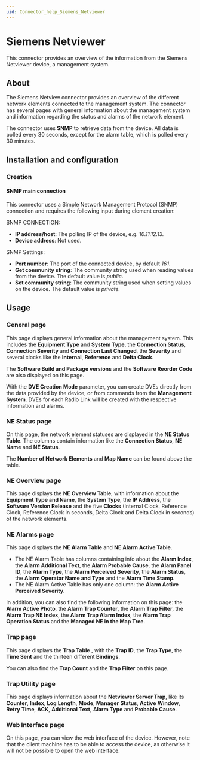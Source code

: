 ```yaml
---
uid: Connector_help_Siemens_Netviewer
---
```


# Siemens Netviewer

This connector provides an overview of the information from the Siemens Netviewer device, a management system.

## About

The Siemens Netview connector provides an overview of the different network elements connected to the management system. The connector has several pages with general information about the management system and information regarding the status and alarms of the network element.

The connector uses **SNMP** to retrieve data from the device. All data is polled every 30 seconds, except for the alarm table, which is polled every 30 minutes.

## Installation and configuration

### Creation

#### SNMP main connection

This connector uses a Simple Network Management Protocol (SNMP) connection and requires the following input during element creation:

SNMP CONNECTION:

- **IP address/host**: The polling IP of the device, e.g. *10.11.12.13.*
- **Device address**: Not used.

SNMP Settings:

- **Port number**: The port of the connected device, by default *161*.
- **Get community string**: The community string used when reading values from the device. The default value is *public*.
- **Set community string**: The community string used when setting values on the device. The default value is *private.*

## Usage

### General page

This page displays general information about the management system. This includes the **Equipment Type** and **System Type**, the **Connection Status**, **Connection Severity** and **Connection Last Changed**, the **Severity** and several clocks like the **Internal**, **Reference** and **Delta Clock**.

The **Software Build and Package versions** and the **Software Reorder Code** are also displayed on this page.

With the **DVE Creation Mode** parameter, you can create DVEs directly from the data provided by the device, or from commands from the **Management System**. DVEs for each Radio Link will be created with the respective information and alarms.

### NE Status page

On this page, the network element statuses are displayed in the **NE Status Table**. The columns contain information like the **Connection Status**, **NE Name** and **NE Status**.

The **Number of Network Elements** and **Map Name** can be found above the table.

### NE Overview page

This page displays the **NE Overview Table**, with information about the **Equipment Type and Name**, the **System Type**, the **IP Address**, the **Software Version Release** and the five **Clocks** (Internal Clock, Reference Clock, Reference Clock in seconds, Delta Clock and Delta Clock in seconds) of the network elements.

### NE Alarms page

This page displays the **NE Alarm Table** and **NE Alarm Active Table**.

- The NE Alarm Table has columns containing info about the **Alarm Index**, the **Alarm Additional Text**, the **Alarm Probable Cause**, the **Alarm Panel ID**, the **Alarm Type**, the **Alarm Perceived Severity**, the **Alarm Status**, the **Alarm Operator Name and Type** and the **Alarm Time Stamp**.
- The NE Alarm Active Table has only one column: the **Alarm Active Perceived Severity**.

In addition, you can also find the following information on this page: the **Alarm Active Photo**, the **Alarm Trap Counter**, the **Alarm Trap Filter**, the **Alarm Trap NE Index**, the **Alarm Trap Alarm Index**, the **Alarm Trap Operation Status** and the **Managed NE in the Map Tree**.

### Trap page

This page displays the **Trap Table** , with the **Trap ID**, the **Trap Type**, the **Time Sent** and the thirteen different **Bindings**.

You can also find the **Trap Count** and the **Trap Filter** on this page.

### Trap Utility page

This page displays information about the **Netviewer Server Trap**, like its **Counter**, **Index**, **Log** **Length**, **Mode**, **Manager** **Status**, **Active** **Window**, **Retry** **Time**, **ACK**, **Additional** **Text**, **Alarm** **Type** and **Probable** **Cause**.

### Web Interface page

On this page, you can view the web interface of the device. However, note that the client machine has to be able to access the device, as otherwise it will not be possible to open the web interface.

